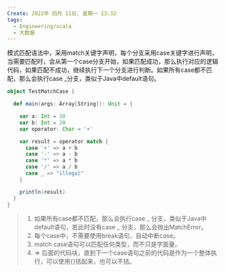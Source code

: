 ```yaml
---
Create: 2022年 四月 11日, 星期一 13:32
tags: 
  - Engineering/scala
  - 大数据
---
```


模式匹配语法中，采用match关键字声明，每个分支采用case关键字进行声明，当需要匹配时，会从第一个case分支开始，如果匹配成功，那么执行对应的逻辑代码，如果匹配不成功，继续执行下一个分支进行判断。如果所有case都不匹配，那么会执行case \_分支，类似于Java中default语句。

```scala
object TestMatchCase {

  def main(args: Array[String]): Unit = {

    var a: Int = 10
    var b: Int = 20
    var operator: Char = '+'

    var result = operator match {
      case '+' => a + b
      case '-' => a - b
      case '*' => a * b
      case '/' => a / b
      case _ => "illegal"
    }

    println(result)
  }
}
```

> 1. 如果所有case都不匹配，那么会执行case \_ 分支，类似于Java中default语句，若此时没有case \_ 分支，那么会抛出MatchError。
> 2. 每个case中，不需要使用break语句，自动中断case。
> 3. match case语句可以匹配任何类型，而不只是字面量。
> 4. => 后面的代码块，直到下一个case语句之前的代码是作为一个整体执行，可以使用{}括起来，也可以不括。



